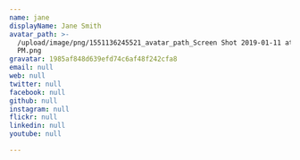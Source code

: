 ```yaml
---
name: jane
displayName: Jane Smith
avatar_path: >-
  /upload/image/png/1551136245521_avatar_path_Screen Shot 2019-01-11 at 11.24.12
  PM.png
gravatar: 1985af848d639efd74c6af48f242cfa8
email: null
web: null
twitter: null
facebook: null
github: null
instagram: null
flickr: null
linkedin: null
youtube: null

---
```






